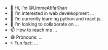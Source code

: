 - 👋 Hi, I’m @UmmeAfifaKhan
- 👀 I’m interested in web develeopment ...
- 🌱 I’m currently learning python and react js..
- 💞️ I’m looking to collaborate on ...
- 📫 How to reach me ...
- 😄 Pronouns: ...
- ⚡ Fun fact: ...

<!---
UmmeAfifaKhan/UmmeAfifaKhan is a ✨ special ✨ repository because its `README.md` (this file) appears on your GitHub profile.
You can click the Preview link to take a look at your changes.
--->
